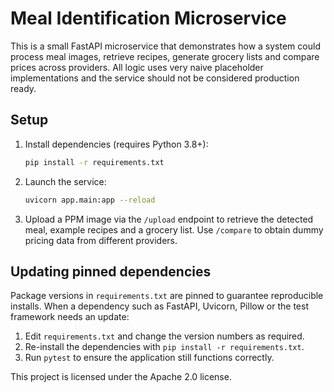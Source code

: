 # Meal Identification Microservice

This is a small FastAPI microservice that demonstrates how a system could
process meal images, retrieve recipes, generate grocery lists and compare
prices across providers. All logic uses very naive placeholder
implementations and the service should not be considered production ready.

## Setup

1. Install dependencies (requires Python 3.8+):

   ```bash
   pip install -r requirements.txt
   ```

2. Launch the service:

   ```bash
   uvicorn app.main:app --reload
   ```

3. Upload a PPM image via the `/upload` endpoint to retrieve the detected
   meal, example recipes and a grocery list. Use `/compare` to obtain dummy
   pricing data from different providers.

## Updating pinned dependencies

Package versions in `requirements.txt` are pinned to guarantee reproducible
installs. When a dependency such as FastAPI, Uvicorn, Pillow or the test
framework needs an update:

1. Edit `requirements.txt` and change the version numbers as required.
2. Re-install the dependencies with `pip install -r requirements.txt`.
3. Run `pytest` to ensure the application still functions correctly.

This project is licensed under the Apache 2.0 license.
